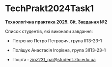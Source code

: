 # TechPrakt2024Task1
**Технологічна практика 2025. Git. Завдання №2**

Список студентів, які виконали завдання:
* Петренко Петро Петрович, група ІПЗ-23-1
* Поліщук Анастасія Ігорівна, група ЗІПЗ-23-1

* Пошта : zipz231_pai@student.ztu.edu.ua